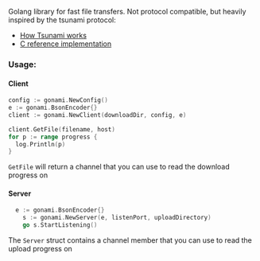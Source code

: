 Golang library for fast file transfers.  Not protocol compatible, but heavily inspired by the tsunami protocol:
* [How Tsunami works](http://tsunami-udp.cvs.sourceforge.net/viewvc/tsunami-udp/docs/howTsunamiWorks.txt)
* [C reference implementation](https://github.com/sebsto/tsunami-udp)

### Usage:

#### Client
  ```go
  config := gonami.NewConfig()
  e := gonami.BsonEncoder{}
  client := gonami.NewClient(downloadDir, config, e)

  client.GetFile(filename, host)
  for p := range progress {
  	log.Println(p)
  }
```
```GetFile```  will return a channel that you can use to read the download progress on

#### Server
```go
  e := gonami.BsonEncoder{}
	s := gonami.NewServer(e, listenPort, uploadDirectory)
	go s.StartListening()
  ```
The ```Server``` struct contains a channel member that you can use to read the upload progress on
